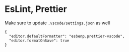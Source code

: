 # EsLint, Prettier
Make sure to update `.vscode/settings.json` as well
```
{
  "editor.defaultFormatter": "esbenp.prettier-vscode",
  "editor.formatOnSave": true
}
```
